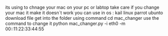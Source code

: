 its using to chnage your mac on your pc or labtop  take care if you change   your mac it make  it doesn`t work 
you can use in os :
kail linux 
parrot 
ubunto 
download file
get into the folder using  command 
cd mac_changer
use the command to change it 
python mac_changer.py -i eth0 -m 00::11:22:33:44:55 
